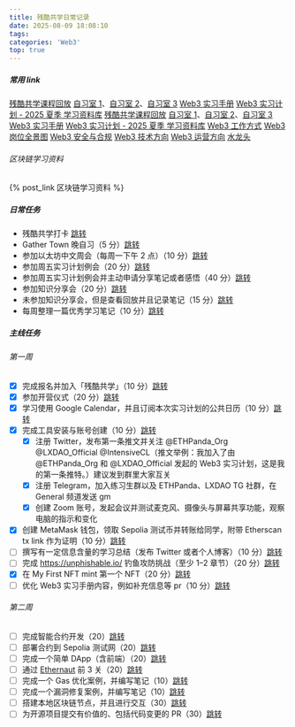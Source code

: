 ```yaml
---
title: 残酷共学日常记录
date: 2025-08-09 18:08:10
tags:
categories: 'Web3'
top: true
---
```


##### 常用 link

[残酷共学课程回放](https://www.youtube.com/@ethpanda)
[自习室 1](https://app.gather.town/app/rdVZGSe5QCKhvwzv/Web3InternshipProgram)、[自习室 2](https://app.gather.town/app/fA4NvSTebBYflpNI/Web3InternshipProgram2)、[自习室 3](https://app.gather.town/app/fA4NvSTebBYflpNI/Web3InternshipProgram3)
[Web3 实习手册](https://web3intern.xyz/zh/)<!-- more -->
[Web3 实习计划 - 2025 夏季 学习资料库](https://ethpanda.notion.site/2025-summer-web3-internship-program)
[残酷共学课程回放](https://www.youtube.com/@ethpanda)
[自习室 1](https://app.gather.town/app/rdVZGSe5QCKhvwzv/Web3InternshipProgram)、[自习室 2](https://app.gather.town/app/fA4NvSTebBYflpNI/Web3InternshipProgram2)、[自习室 3](https://app.gather.town/app/fA4NvSTebBYflpNI/Web3InternshipProgram3)
[Web3 实习手册](https://web3intern.xyz/zh/)
[Web3 实习计划 - 2025 夏季 学习资料库](https://ethpanda.notion.site/2025-summer-web3-internship-program)
[Web3 工作方式](https://web3intern.xyz/zh/remote-work-guide/)
[Web3 岗位全景图](https://web3intern.xyz/zh/position-introduction/)
[Web3 安全与合规](https://web3intern.xyz/zh/security/)
[Web3 技术方向](https://web3intern.xyz/zh/smart-contract-development/)
[Web3 运营方向](https://web3intern.xyz/zh/community-intern/)
[水龙头](https://faucets.pk910.de/)

###### 区块链学习资料

{% post_link 区块链学习资料 %}

##### 日常任务

- 残酷共学打卡 [跳转](https://intensivecolearn.ing/programs/Web3_Internship_Program)
- Gather Town 晚自习（5 分）[跳转](https://tally.so/r/nGAXjQ?github=Lukeeeeeeeeee&task=%E9%80%9A%E7%94%A8%E4%BB%BB%E5%8A%A1%EF%BC%9AGather%20Town%20%E6%99%9A%E8%87%AA%E4%B9%A0%EF%BC%885%20%E5%88%86%EF%BC%89&point=5)
- 参加以太坊中文周会（每周一下午 2 点）（10 分）[跳转](https://tally.so/r/nGAXjQ?github=Lukeeeeeeeeee&task=%E9%80%9A%E7%94%A8%E4%BB%BB%E5%8A%A1%EF%BC%9A%E5%8F%82%E5%8A%A0%E4%BB%A5%E5%A4%AA%E5%9D%8A%E4%B8%AD%E6%96%87%E5%91%A8%E4%BC%9A%EF%BC%8810%20%E5%88%86%EF%BC%89&point=10)
- 参加周五实习计划例会（20 分）[跳转](https://tally.so/r/nGAXjQ?github=Lukeeeeeeeeee&task=%E9%80%9A%E7%94%A8%E4%BB%BB%E5%8A%A1%EF%BC%9A%E5%8F%82%E5%8A%A0%E5%91%A8%E4%BA%94%E5%AE%9E%E4%B9%A0%E8%AE%A1%E5%88%92%E4%BE%8B%E4%BC%9A%EF%BC%8820%20%E5%88%86%EF%BC%89&point=20)
- 参加周五实习计划例会并主动申请分享笔记或者感悟（40 分）[跳转](https://tally.so/r/nGAXjQ?github=Lukeeeeeeeeee&task=%E9%80%9A%E7%94%A8%E4%BB%BB%E5%8A%A1%EF%BC%9A%E5%8F%82%E5%8A%A0%E5%91%A8%E4%BA%94%E5%AE%9E%E4%B9%A0%E8%AE%A1%E5%88%92%E4%BE%8B%E4%BC%9A%E5%B9%B6%E4%B8%BB%E5%8A%A8%E7%94%B3%E8%AF%B7%E5%88%86%E4%BA%AB%E7%AC%94%E8%AE%B0%E6%88%96%E8%80%85%E6%84%9F%E6%82%9F%EF%BC%8840%20%E5%88%86%EF%BC%89&point=40)
- 参加知识分享会（20 分）[跳转](https://tally.so/r/nGAXjQ?github=Lukeeeeeeeeee&task=%E9%80%9A%E7%94%A8%E4%BB%BB%E5%8A%A1%EF%BC%9A%E5%8F%82%E5%8A%A0%E7%9F%A5%E8%AF%86%E5%88%86%E4%BA%AB%E4%BC%9A%EF%BC%8820%20%E5%88%86%EF%BC%89&point=20)
- 未参加知识分享会，但是查看回放并且记录笔记（15 分）[跳转](https://tally.so/r/nGAXjQ?github=Lukeeeeeeeeee&task=%E9%80%9A%E7%94%A8%E4%BB%BB%E5%8A%A1%EF%BC%9A%E6%9C%AA%E5%8F%82%E5%8A%A0%E7%9F%A5%E8%AF%86%E5%88%86%E4%BA%AB%E4%BC%9A%EF%BC%8C%E4%BD%86%E6%98%AF%E6%9F%A5%E7%9C%8B%E5%9B%9E%E6%94%BE%E5%B9%B6%E4%B8%94%E8%AE%B0%E5%BD%95%E7%AC%94%E8%AE%B0%EF%BC%8815%20%E5%88%86%EF%BC%89&point=15)
- 每周整理一篇优秀学习笔记（10 分）[跳转](https://tally.so/r/nGAXjQ?github=Lukeeeeeeeeee&task=%E9%80%9A%E7%94%A8%E4%BB%BB%E5%8A%A1%EF%BC%9A%E6%95%B4%E7%90%86%E4%B8%80%E7%AF%87%E4%BC%98%E7%A7%80%E5%AD%A6%E4%B9%A0%E7%AC%94%E8%AE%B0%EF%BC%8810%20%E5%88%86%EF%BC%89&point=10)

##### 主线任务

###### 第一周

- [x] 完成报名并加入「残酷共学」（10 分）[跳转](https://tally.so/r/nGAXjQ?github=Lukeeeeeeeeee&task=%E7%AC%AC%200%20%E5%91%A8%EF%BC%9A%E5%AE%8C%E6%88%90%E6%8A%A5%E5%90%8D%E5%B9%B6%E5%8A%A0%E5%85%A5%E3%80%8C%E6%AE%8B%E9%85%B7%E5%85%B1%E5%AD%A6%E3%80%8D%EF%BC%8810%20%E5%88%86%EF%BC%89&point=10)
- [x] 参加开营仪式（20 分）[跳转](https://tally.so/r/nGAXjQ?github=Lukeeeeeeeeee&task=%E7%AC%AC%200%20%E5%91%A8%EF%BC%9A%E5%BC%80%E8%90%A5%E4%BB%AA%E5%BC%8F%EF%BC%8820%20%E5%88%86%EF%BC%89&point=20)
- [x] 学习使用 Google Calendar，并且订阅本次实习计划的公共日历（10 分）[跳转](https://tally.so/r/nGAXjQ?github=Lukeeeeeeeeee&task=%E7%AC%AC%200%20%E5%91%A8%EF%BC%9A%E5%AD%A6%E4%B9%A0%E4%BD%BF%E7%94%A8%20Google%20Calendar%EF%BC%8C%E5%B9%B6%E4%B8%94%E8%AE%A2%E9%98%85%E6%9C%AC%E6%AC%A1%E5%AE%9E%E4%B9%A0%E8%AE%A1%E5%88%92%E7%9A%84%E5%85%AC%E5%85%B1%E6%97%A5%E5%8E%86%EF%BC%8810%20%E5%88%86%EF%BC%89&point=10)
- [x] 完成工具安装与账号创建（10 分）[跳转](https://tally.so/r/nGAXjQ?github=Lukeeeeeeeeee&task=%E7%AC%AC%201%20%E5%91%A8%EF%BC%9A%E5%AE%8C%E6%88%90%E5%B7%A5%E5%85%B7%E5%AE%89%E8%A3%85%E4%B8%8E%E8%B4%A6%E5%8F%B7%E5%88%9B%E5%BB%BA%EF%BC%88%E5%90%AB%E8%87%B3%E5%B0%91%E4%B8%89%E9%A1%B9%E5%AD%90%E4%BB%BB%E5%8A%A1%EF%BC%89%EF%BC%8810%20%E5%88%86%EF%BC%89&point=10)
  - [x] 注册 Twitter，发布第一条推文并关注 @ETHPanda_Org @LXDAO_Official @IntensiveCL（推文举例：我加入了由@ETHPanda_Org 和 @LXDAO_Official 发起的 Web3 实习计划，这是我的第一条推特。）建议发到群里大家互关
  - [x] 注册 Telegram，加入练习生群以及 ETHPanda、LXDAO TG 社群，在 General 频道发送 gm
  - [x] 创建 Zoom 账号，发起会议并测试麦克风、摄像头与屏幕共享功能，观察电脑的指示和变化
- [x] 创建 MetaMask 钱包，领取 Sepolia 测试币并转账给同学，附带 Etherscan tx link 作为证明（10 分）[跳转](https://tally.so/r/nGAXjQ?github=Lukeeeeeeeeee&task=%E7%AC%AC%201%20%E5%91%A8%EF%BC%9A%E5%88%9B%E5%BB%BA%20MetaMask%20%E9%92%B1%E5%8C%85%EF%BC%8C%E9%A2%86%E5%8F%96%20Sepolia%20%E6%B5%8B%E8%AF%95%E5%B8%81%E5%B9%B6%E8%BD%AC%E8%B4%A6%E7%BB%99%E5%90%8C%E5%AD%A6%EF%BC%8810%20%E5%88%86%EF%BC%89&point=10)
- [ ] 撰写有一定信息含量的学习总结（发布 Twitter 或者个人博客）（10 分）[跳转](https://tally.so/r/nGAXjQ?github=Lukeeeeeeeeee&task=%E7%AC%AC%201%20%E5%91%A8%EF%BC%9A%E6%92%B0%E5%86%99%E6%9C%89%E4%B8%80%E5%AE%9A%E4%BF%A1%E6%81%AF%E5%90%AB%E9%87%8F%E7%9A%84%E5%AD%A6%E4%B9%A0%E6%80%BB%E7%BB%93%EF%BC%88%E5%8F%91%E5%B8%83%20Twitter%20%E6%88%96%E8%80%85%E4%B8%AA%E4%BA%BA%E5%8D%9A%E5%AE%A2%EF%BC%89%EF%BC%8810%20%E5%88%86%EF%BC%89&point=10)
- [ ] 完成 https://unphishable.io/ 钓鱼攻防挑战（至少 1–2 章节）（20 分）[跳转](https://tally.so/r/nGAXjQ?github=Lukeeeeeeeeee&task=%E7%AC%AC%201%20%E5%91%A8%EF%BC%9A%E5%AE%8C%E6%88%90%E9%92%93%E9%B1%BC%E6%94%BB%E9%98%B2%E6%8C%91%E6%88%98%EF%BC%88%E8%87%B3%E5%B0%91%201%E2%80%932%20%E7%AB%A0%E8%8A%82%EF%BC%89%EF%BC%8820%20%E5%88%86%EF%BC%89&point=20)
- [x] 在 My First NFT mint 第一个 NFT（20 分）[跳转](https://tally.so/r/nGAXjQ?github=Lukeeeeeeeeee&task=%E7%AC%AC%201%20%E5%91%A8%EF%BC%9A%E5%9C%A8%20My%20First%20NFT%20mint%20%E7%AC%AC%E4%B8%80%E4%B8%AA%20NFT%EF%BC%8820%20%E5%88%86%EF%BC%89&point=20)
- [ ] 优化 Web3 实习手册内容，例如补充信息等 pr（10 分）[跳转](https://tally.so/r/nGAXjQ?github=Lukeeeeeeeeee&task=%E9%80%9A%E7%94%A8%E4%BB%BB%E5%8A%A1%EF%BC%9A%E4%BC%98%E5%8C%96%20Web3%20%E5%AE%9E%E4%B9%A0%E6%89%8B%E5%86%8C%E5%86%85%E5%AE%B9%EF%BC%8810%20%E5%88%86%EF%BC%89&point=10)

###### 第二周

- [ ] 完成智能合约开发（20）[跳转](https://tally.so/r/nGAXjQ?github=Lukeeeeeeeeee&)
- [ ] 部署合约到 Sepolia 测试网（20）[跳转](https://tally.so/r/nGAXjQ?github=Lukeeeeeeeeee&)
- [ ] 完成一个简单 DApp（含前端）（20）[跳转](https://tally.so/r/nGAXjQ?github=Lukeeeeeeeeee&)
- [ ] 通过 [Ethernaut](https://ethernaut.openzeppelin.com/) 前 3 关（20）[跳转](https://tally.so/r/nGAXjQ?github=Lukeeeeeeeeee&)
- [ ] 完成一个 Gas 优化案例，并编写笔记（10）[跳转](https://tally.so/r/nGAXjQ?github=Lukeeeeeeeeee&)
- [ ] 完成一个漏洞修复案例，并编写笔记（10）[跳转](https://tally.so/r/nGAXjQ?github=Lukeeeeeeeeee&)
- [ ] 搭建本地区块链节点，并且进行交互（30）[跳转](https://tally.so/r/nGAXjQ?github=Lukeeeeeeeeee&)
- [ ] 为开源项目提交有价值的、包括代码变更的 PR（30）[跳转](https://tally.so/r/nGAXjQ?github=Lukeeeeeeeeee&)
